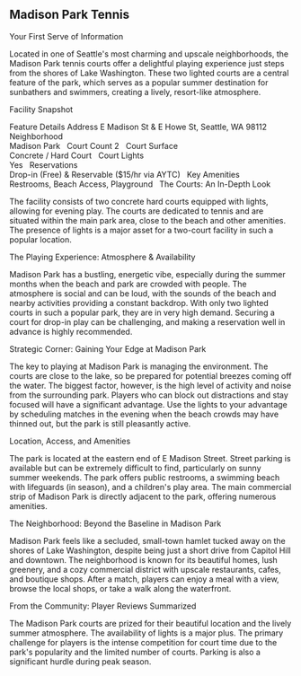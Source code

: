 ## Madison Park Tennis

Your First Serve of Information

Located in one of Seattle's most charming and upscale neighborhoods, the Madison Park tennis courts offer a delightful playing experience just steps from the shores of Lake Washington. These two lighted courts are a central feature of the park, which serves as a popular summer destination for sunbathers and swimmers, creating a lively, resort-like atmosphere.   

Facility Snapshot

Feature	Details
Address	
E Madison St & E Howe St, Seattle, WA 98112    
Neighborhood	
Madison Park    
Court Count	
2    
Court Surface	
Concrete / Hard Court    
Court Lights	
Yes    
Reservations	
Drop-in (Free) & Reservable ($15/hr via AYTC)    
Key Amenities	
Restrooms, Beach Access, Playground    
The Courts: An In-Depth Look

The facility consists of two concrete hard courts equipped with lights, allowing for evening play. The courts are dedicated to tennis and are situated within the main park area, close to the beach and other amenities. The presence of lights is a major asset for a two-court facility in such a popular location.   

The Playing Experience: Atmosphere & Availability

Madison Park has a bustling, energetic vibe, especially during the summer months when the beach and park are crowded with people. The atmosphere is social and can be loud, with the sounds of the beach and nearby activities providing a constant backdrop. With only two lighted courts in such a popular park, they are in very high demand. Securing a court for drop-in play can be challenging, and making a reservation well in advance is highly recommended.   

Strategic Corner: Gaining Your Edge at Madison Park

The key to playing at Madison Park is managing the environment. The courts are close to the lake, so be prepared for potential breezes coming off the water. The biggest factor, however, is the high level of activity and noise from the surrounding park. Players who can block out distractions and stay focused will have a significant advantage. Use the lights to your advantage by scheduling matches in the evening when the beach crowds may have thinned out, but the park is still pleasantly active.

Location, Access, and Amenities

The park is located at the eastern end of E Madison Street. Street parking is available but can be extremely difficult to find, particularly on sunny summer weekends. The park offers public restrooms, a swimming beach with lifeguards (in season), and a children's play area. The main commercial strip of Madison Park is directly adjacent to the park, offering numerous amenities.   

The Neighborhood: Beyond the Baseline in Madison Park

Madison Park feels like a secluded, small-town hamlet tucked away on the shores of Lake Washington, despite being just a short drive from Capitol Hill and downtown. The neighborhood is known for its beautiful homes, lush greenery, and a cozy commercial district with upscale restaurants, cafes, and boutique shops. After a match, players can enjoy a meal with a view, browse the local shops, or take a walk along the waterfront.   

From the Community: Player Reviews Summarized

The Madison Park courts are prized for their beautiful location and the lively summer atmosphere. The availability of lights is a major plus. The primary challenge for players is the intense competition for court time due to the park's popularity and the limited number of courts. Parking is also a significant hurdle during peak season.
